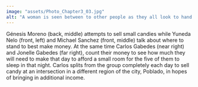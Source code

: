 ```yaml
---
image: "assets/Photo_Chapter3_03.jpg"
alt: "A woman is seen between to other people as they all look to hand out candy while two men sit on a bench and count money."
---
```

Génesis Moreno (back, middle) attempts to sell small candies while Yuneda Nelo (front, left) and Michael Sanchez (front, middle) talk about where to stand to best make money. At the same time Carlos Gabedes (near right) and Jonelle Gabedes (far right), count their money to see how much they will need to make that day to afford a small room for the five of them to sleep in that night. Carlos splits from the group completely each day to sell candy at an intersection in a different region of the city, Poblado, in hopes of bringing in additional income.